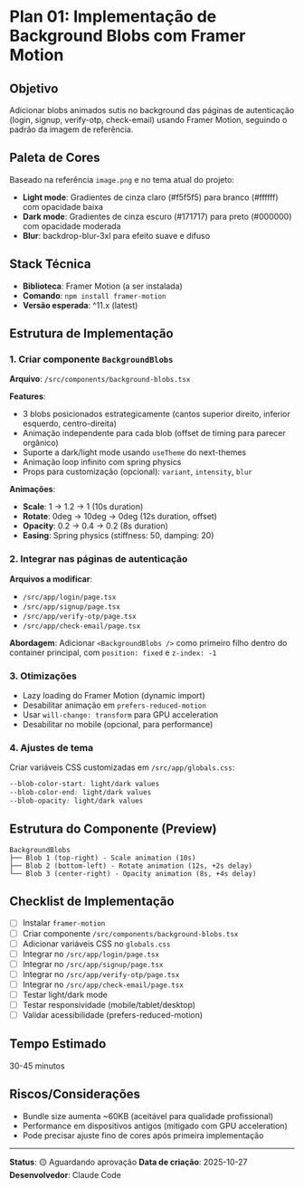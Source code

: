 # Plan 01: Implementação de Background Blobs com Framer Motion

## Objetivo
Adicionar blobs animados sutis no background das páginas de autenticação (login, signup, verify-otp, check-email) usando Framer Motion, seguindo o padrão da imagem de referência.

## Paleta de Cores
Baseado na referência `image.png` e no tema atual do projeto:
- **Light mode**: Gradientes de cinza claro (#f5f5f5) para branco (#ffffff) com opacidade baixa
- **Dark mode**: Gradientes de cinza escuro (#171717) para preto (#000000) com opacidade moderada
- **Blur**: backdrop-blur-3xl para efeito suave e difuso

## Stack Técnica
- **Biblioteca**: Framer Motion (a ser instalada)
- **Comando**: `npm install framer-motion`
- **Versão esperada**: ^11.x (latest)

## Estrutura de Implementação

### 1. Criar componente `BackgroundBlobs`
**Arquivo**: `/src/components/background-blobs.tsx`

**Features**:
- 3 blobs posicionados estrategicamente (cantos superior direito, inferior esquerdo, centro-direita)
- Animação independente para cada blob (offset de timing para parecer orgânico)
- Suporte a dark/light mode usando `useTheme` do next-themes
- Animação loop infinito com spring physics
- Props para customização (opcional): `variant`, `intensity`, `blur`

**Animações**:
- **Scale**: 1 → 1.2 → 1 (10s duration)
- **Rotate**: 0deg → 10deg → 0deg (12s duration, offset)
- **Opacity**: 0.2 → 0.4 → 0.2 (8s duration)
- **Easing**: Spring physics (stiffness: 50, damping: 20)

### 2. Integrar nas páginas de autenticação
**Arquivos a modificar**:
- `/src/app/login/page.tsx`
- `/src/app/signup/page.tsx`
- `/src/app/verify-otp/page.tsx`
- `/src/app/check-email/page.tsx`

**Abordagem**: Adicionar `<BackgroundBlobs />` como primeiro filho dentro do container principal, com `position: fixed` e `z-index: -1`

### 3. Otimizações
- Lazy loading do Framer Motion (dynamic import)
- Desabilitar animação em `prefers-reduced-motion`
- Usar `will-change: transform` para GPU acceleration
- Desabilitar no mobile (opcional, para performance)

### 4. Ajustes de tema
Criar variáveis CSS customizadas em `/src/app/globals.css`:
```css
--blob-color-start: light/dark values
--blob-color-end: light/dark values
--blob-opacity: light/dark values
```

## Estrutura do Componente (Preview)
```
BackgroundBlobs
├── Blob 1 (top-right) - Scale animation (10s)
├── Blob 2 (bottom-left) - Rotate animation (12s, +2s delay)
└── Blob 3 (center-right) - Opacity animation (8s, +4s delay)
```

## Checklist de Implementação
- [ ] Instalar `framer-motion`
- [ ] Criar componente `/src/components/background-blobs.tsx`
- [ ] Adicionar variáveis CSS no `globals.css`
- [ ] Integrar no `/src/app/login/page.tsx`
- [ ] Integrar no `/src/app/signup/page.tsx`
- [ ] Integrar no `/src/app/verify-otp/page.tsx`
- [ ] Integrar no `/src/app/check-email/page.tsx`
- [ ] Testar light/dark mode
- [ ] Testar responsividade (mobile/tablet/desktop)
- [ ] Validar acessibilidade (prefers-reduced-motion)

## Tempo Estimado
30-45 minutos

## Riscos/Considerações
- Bundle size aumenta ~60KB (aceitável para qualidade profissional)
- Performance em dispositivos antigos (mitigado com GPU acceleration)
- Pode precisar ajuste fino de cores após primeira implementação

---

**Status**: 🟡 Aguardando aprovação
**Data de criação**: 2025-10-27
**Desenvolvedor**: Claude Code
